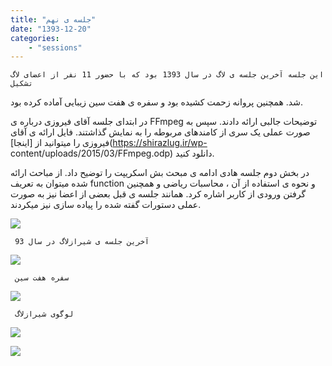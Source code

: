 ```yaml
---
title: "جلسه ی نهم"
date: "1393-12-20"
categories:
    - "sessions"
---
```

    این جلسه آخرین جلسه ی لاگ در سال 1393 بود که با حضور 11 نفر از اعضای لاگ تشکیل
شد. همچنین پروانه زحمت کشیده بود و سفره ی هفت سین زیبایی آماده کرده بود.

در ابتدای جلسه آقای فیروزی درباره ی FFmpeg توضیحات جالبی ارائه دادند. سپس به
صورت عملی یک سری از کامندهای مربوطه را به نمایش گذاشتند. فایل ارائه ی آقای
فیروزی را میتوانید از [اینجا](https://shirazlug.ir/wp-
content/uploads/2015/03/FFmpeg.odp) دانلود کنید.

در بخش دوم جلسه هادی ادامه ی مبحث بش اسکریپت را توضیح داد. از مباحث ارائه شده
میتوان به تعریف function و نحوه ی استفاده از آن ، محاسبات ریاضی و همچنین گرفتن
ورودی از کاربر اشاره کرد. همانند جلسه ی قبل بعضی از اعضا نیز به صورت عملی
دستورات گفته شده را پیاده سازی نیز میکردند.

[![](../../img/6e43d694-fdbb-11e6-86dd-a088b4d860141488289213.2030447.jpg)](img/6e43d694-fdbb-11e6-86dd-a088b4d860141488289213.2030447.jpg)

     آخرین جلسه ی شیرازلاگ در سال 93

[![](../../img/6e43d900-fdbb-11e6-86dd-a088b4d860141488289213.2030914.jpg)](img/6e43d900-fdbb-11e6-86dd-a088b4d860141488289213.2030914.jpg)

     سفره هفت سین

[![](../../img/6e43da86-fdbb-11e6-86dd-a088b4d860141488289213.203128.jpg)](img/6e43da86-fdbb-11e6-86dd-a088b4d860141488289213.203128.jpg)

     لوگوی شیرازلاگ


[![](../../img/6e43dbe4-fdbb-11e6-86dd-a088b4d860141488289213.2031624.jpg)](img/6e43dbe4-fdbb-11e6-86dd-a088b4d860141488289213.2031624.jpg)

[![](../../img/6e43dd42-fdbb-11e6-86dd-a088b4d860141488289213.2031968.jpg)](img/6e43dd42-fdbb-11e6-86dd-a088b4d860141488289213.2031968.jpg)
